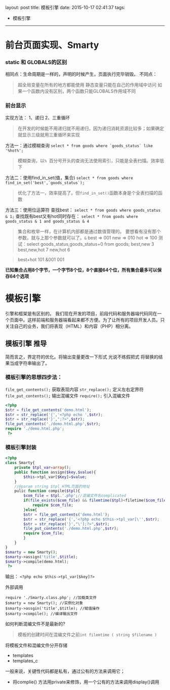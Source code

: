 layout: post
title: 模板引擎
date: 2015-10-17 02:41:37
tags:
- 模板引擎
---
# 前台页面实现、Smarty

### static 和 GLOBALS的区别
相同点：生命周期是一样的，声明的时候产生，页面执行完毕销毁。
不同点：
>超全局变量在所有的地方都能使用
>静态变量只能在自己的作用域中访问
>如果一个函数内没有区别，两个函数只能GLOBALS作用域不同

### 前台显示
实现方法：
1、递归
2、三重循环

>在开发的时候能不用递归就不用递归，因为递归消耗资源比较多；如果确定就显示三级就用三重循环来实现

方法一：通过模糊查询
``select * from goods where `goods_status` like '%hot%';``
>模糊查询，以`% `百分号开头的查询无法使用索引，只能是全表扫描。效率低下

方法二：使用find_in_set(值，集合)
``select * from goods where find_in_set('best',`goods_status`);``
>优化了方法一，效率提高了。但`find_in_set()`函数本身是个全表扫描的函数

方法三：使用位运算符
查找best：
``select * from goods where goods_status & 1;``
查找既有best又有hot同时存在：
``select * from goods where goods_status & 1 and goods_status & 4`` 
>集合和枚举一样，在计算机内部都是通过数值管理的。
>要想看有没有那个参数，就与上那个参数就可以了。`&`
>best => 001
>new => 010
>hot   => 100
>测试：select goods_status,goods_status+0 from goods;
>best,new       3
>best,new,hot 7
>new,hot         6

>best+hot
>   101
>&001
>   001

**已知集合占用8个字节，一个字节8个位，8个直接64个位，所有集合最多可以保存64个选项**

# 模板引擎
引擎和框架是有区别的。
我们现在开发的项目，前段代码和服务器端代码同在一个页面中。这样前端和服务器端看起来都不方便。为了让所有的项目开发人员。只关注自己的业务，我们将表现（HTML）和内容（PHP）相分离。

## 模板引擎 推导
简而言之，界定符的优化。将输出变量更改一下形式
光说不练假把式 
将替换的结果当成字符串输出了。

### 模板引擎的思想四步法：
`file_get_contents();` 获取表现内容
`str_replace();`  定义左右定界符
`file_put_contents();` 输出混编文件
`require();` 引入混编文件

```php
<?php 
$str = file_get_contents('demo.html');
$str = str_replace('{','<?php echo ',$str);
$str = str_replace('}',";?>",$str);
file_put_contents('./demo.html.php',$str);
require './demo.html.php';
 ?>
```

### 模板引擎封装
```php
<?php 
class Smarty{
	private $tpl_var=array();
	public function assign($key,$value){
		$this->tpl_var[$Key]=$value;
	}
	//@param string $tpl HTML页面的地址
	pulic function compile($tpl){
		$com_file = $tpl.'.php';//混编文件名complicated
		if(file_exists($com_file) && filemtime($tpl)<filetime($com_file)){
			require $com_file;
		}else{
		$str = file_get_contents('demo.html');
		$str = str_replace('{','<?php echo $this->tpl_var[\'',$str);
		$str = str_replace('}',"\'];?>",$str);
		file_put_contents('./demo.html.php',$str);
		require $com_file;
		}
	}
}
$smarty = new Smarty();
$smarty->assign('title',$title);
$smarty->compile(demo.html);
 ?>
```

输出：
`<?php echo $this->tpl_var[$key]?>`

外部调用
```
require './Smarty.class.php'; //加载类文件
$smarty = new Smarty(); //实例化对象
$smarty->assgin('title',$title); //赋值操作
$smarty->compile(); //编译输出文件
```

如何判断混编文件不是最新的?
>模板的创建时间在混编文件之前`int filemtime ( string $filename )`

将模板文件和混编文件分开存储
* templates
* templates_c

一般来说，关键性代码都是私有，通过公有的方法来调用它；
* 将complie() 方法用private来修饰，用一个公有的方法来调用display()调用